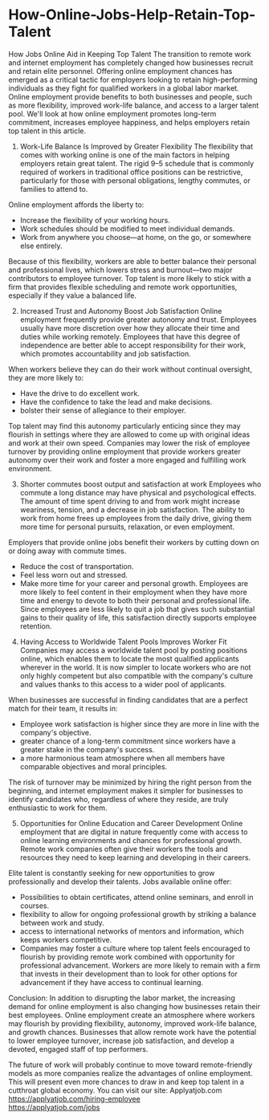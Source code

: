 # How-Online-Jobs-Help-Retain-Top-Talent
How Jobs Online Aid in Keeping Top Talent
The transition to remote work and internet employment has completely changed how businesses recruit and retain elite personnel. Offering online employment chances has emerged as a critical tactic for employers looking to retain high-performing individuals as they fight for qualified workers in a global labor market. Online employment provide benefits to both businesses and people, such as more flexibility, improved work-life balance, and access to a larger talent pool. We'll look at how online employment promotes long-term commitment, increases employee happiness, and helps employers retain top talent in this article.

1. Work-Life Balance Is Improved by Greater Flexibility
The flexibility that comes with working online is one of the main factors in helping employers retain great talent. The rigid 9–5 schedule that is commonly required of workers in traditional office positions can be restrictive, particularly for those with personal obligations, lengthy commutes, or families to attend to.

Online employment affords the liberty to:

- Increase the flexibility of your working hours.
- Work schedules should be modified to meet individual demands.
- Work from anywhere you choose—at home, on the go, or somewhere else entirely.

Because of this flexibility, workers are able to better balance their personal and professional lives, which lowers stress and burnout—two major contributors to employee turnover. Top talent is more likely to stick with a firm that provides flexible scheduling and remote work opportunities, especially if they value a balanced life.

2. Increased Trust and Autonomy Boost Job Satisfaction
Online employment frequently provide greater autonomy and trust. Employees usually have more discretion over how they allocate their time and duties while working remotely. Employees that have this degree of independence are better able to accept responsibility for their work, which promotes accountability and job satisfaction.

When workers believe they can do their work without continual oversight, they are more likely to:

- Have the drive to do excellent work.
- Have the confidence to take the lead and make decisions.
- bolster their sense of allegiance to their employer.

Top talent may find this autonomy particularly enticing since they may flourish in settings where they are allowed to come up with original ideas and work at their own speed. Companies may lower the risk of employee turnover by providing online employment that provide workers greater autonomy over their work and foster a more engaged and fulfilling work environment.

3. Shorter commutes boost output and satisfaction at work
Employees who commute a long distance may have physical and psychological effects. The amount of time spent driving to and from work might increase weariness, tension, and a decrease in job satisfaction. The ability to work from home frees up employees from the daily drive, giving them more time for personal pursuits, relaxation, or even employment.

Employers that provide online jobs benefit their workers by cutting down on or doing away with commute times.

- Reduce the cost of transportation.
- Feel less worn out and stressed.
- Make more time for your career and personal growth.
Employees are more likely to feel content in their employment when they have more time and energy to devote to both their personal and professional life. Since employees are less likely to quit a job that gives such substantial gains to their quality of life, this satisfaction directly supports employee retention.

4. Having Access to Worldwide Talent Pools Improves Worker Fit
Companies may access a worldwide talent pool by posting positions online, which enables them to locate the most qualified applicants wherever in the world. It is now simpler to locate workers who are not only highly competent but also compatible with the company's culture and values thanks to this access to a wider pool of applicants.

When businesses are successful in finding candidates that are a perfect match for their team, it results in:

- Employee work satisfaction is higher since they are more in line with the company's objective.
- greater chance of a long-term commitment since workers have a greater stake in the company's success.
- a more harmonious team atmosphere when all members have comparable objectives and moral principles.

The risk of turnover may be minimized by hiring the right person from the beginning, and internet employment makes it simpler for businesses to identify candidates who, regardless of where they reside, are truly enthusiastic to work for them.

5. Opportunities for Online Education and Career Development
Online employment that are digital in nature frequently come with access to online learning environments and chances for professional growth. Remote work companies often give their workers the tools and resources they need to keep learning and developing in their careers.

Elite talent is constantly seeking for new opportunities to grow professionally and develop their talents. Jobs available online offer:

- Possibilities to obtain certificates, attend online seminars, and enroll in courses.
- flexibility to allow for ongoing professional growth by striking a balance between work and study.
- access to international networks of mentors and information, which keeps workers competitive.
- Companies may foster a culture where top talent feels encouraged to flourish by providing remote work combined with opportunity for professional advancement. Workers are more likely to remain with a firm that invests in their development than to look for other options for advancement if they have access to continual learning.

Conclusion:
In addition to disrupting the labor market, the increasing demand for online employment is also changing how businesses retain their best employees. Online employment create an atmosphere where workers may flourish by providing flexibility, autonomy, improved work-life balance, and growth chances. Businesses that allow remote work have the potential to lower employee turnover, increase job satisfaction, and develop a devoted, engaged staff of top performers.

The future of work will probably continue to move toward remote-friendly models as more companies realize the advantages of online employment. This will present even more chances to draw in and keep top talent in a cutthroat global economy.
You can visit our site: Applyatjob.com<br>
 https://applyatjob.com/hiring-employee<br>
https://applyatjob.com/jobs
